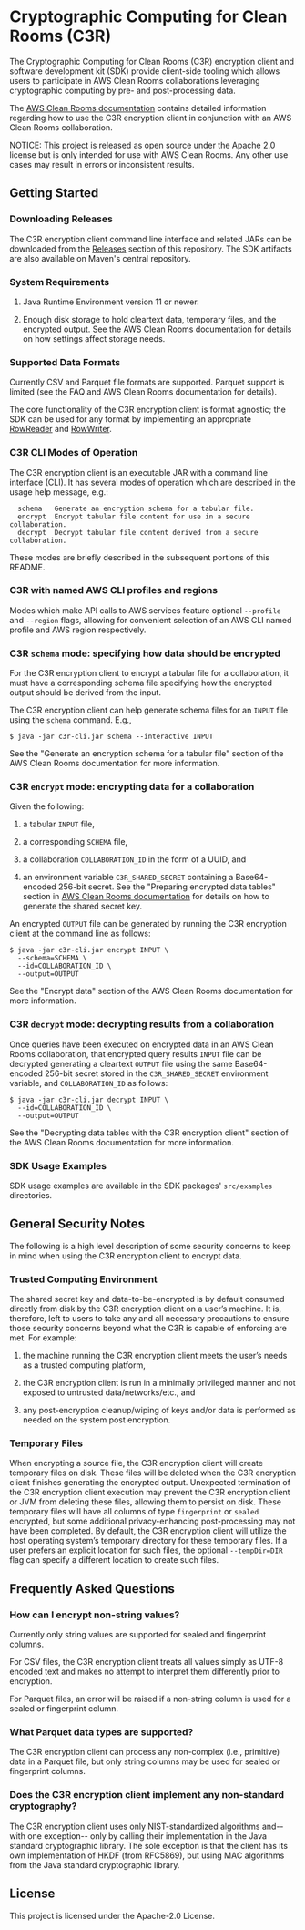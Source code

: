 # Cryptographic Computing for Clean Rooms (C3R)

The Cryptographic Computing for Clean Rooms (C3R) encryption client and software development kit (SDK) provide client-side tooling which allows users to participate in AWS Clean Rooms collaborations leveraging cryptographic computing by pre- and post-processing data.

The [AWS Clean Rooms documentation](https://docs.aws.amazon.com/clean-rooms) contains detailed information regarding how to use the C3R encryption client in conjunction with an AWS Clean Rooms collaboration.

NOTICE: This project is released as open source under the Apache 2.0 license but is only intended for use with AWS Clean Rooms. Any other use cases may result in errors or inconsistent results.

## Getting Started

### Downloading Releases

The C3R encryption client command line interface and related JARs can be downloaded from the [Releases](https://github.com/aws/c3r/releases) section of this repository. The SDK artifacts are also available on Maven's central repository.

### System Requirements

1. Java Runtime Environment version 11 or newer.

2. Enough disk storage to hold cleartext data, temporary files, and the encrypted output. See the AWS Clean Rooms documentation for details on how settings affect storage needs.

### Supported Data Formats

Currently CSV and Parquet file formats are supported. Parquet support is limited (see the FAQ and AWS Clean Rooms documentation for details).

The core functionality of the C3R encryption client is format agnostic; the SDK can be used for any format by implementing an appropriate [RowReader](https://github.com/aws/c3r/blob/main/c3r-sdk-core/src/main/java/com/amazonaws/c3r/io/RowReader.java) and [RowWriter](https://github.com/aws/c3r/blob/main/c3r-sdk-core/src/main/java/com/amazonaws/c3r/io/RowWriter.java).

### C3R CLI Modes of Operation

The C3R encryption client is an executable JAR with a command line interface (CLI). It has several modes of operation which are described in the usage help message, e.g.:

```
  schema   Generate an encryption schema for a tabular file.
  encrypt  Encrypt tabular file content for use in a secure collaboration.
  decrypt  Decrypt tabular file content derived from a secure collaboration.
```

These modes are briefly described in the subsequent portions of this README.

### C3R with named AWS CLI profiles and regions

Modes which make API calls to AWS services feature optional `--profile` and `--region` flags, allowing for convenient selection of an AWS CLI named profile and AWS region respectively.


### C3R `schema` mode: specifying how data should be encrypted

For the C3R encryption client to encrypt a tabular file for a collaboration, it must have a corresponding schema file specifying how the encrypted output should be derived from the input.

The C3R encryption client can help generate schema files for an `INPUT` file using the `schema` command. E.g.,

```
$ java -jar c3r-cli.jar schema --interactive INPUT
```

See the "Generate an encryption schema for a tabular file" section of the AWS Clean Rooms documentation for more information.

### C3R `encrypt` mode: encrypting data for a collaboration

Given the following:

1. a tabular `INPUT` file,

2. a corresponding `SCHEMA` file,

3. a collaboration `COLLABORATION_ID` in the form of a UUID, and

4. an environment variable `C3R_SHARED_SECRET` containing a Base64-encoded 256-bit secret. See the "Preparing encrypted data tables" section in [AWS Clean Rooms documentation](https://docs.aws.amazon.com/clean-rooms/latest/userguide/prepare-encrypted-data.html#create-SSK) for details on how to generate the shared secret key.


An encrypted `OUTPUT` file can be generated by running the C3R encryption client at the command line as follows:

```
$ java -jar c3r-cli.jar encrypt INPUT \
  --schema=SCHEMA \
  --id=COLLABORATION_ID \
  --output=OUTPUT
```

See the "Encrypt data" section of the AWS Clean Rooms documentation for more information.

### C3R `decrypt` mode: decrypting results from a collaboration

Once queries have been executed on encrypted data in an AWS Clean Rooms collaboration, that encrypted query results `INPUT` file can be decrypted generating a cleartext `OUTPUT` file using the same Base64-encoded 256-bit secret stored in the `C3R_SHARED_SECRET` environment variable, and `COLLABORATION_ID` as follows:

```
$ java -jar c3r-cli.jar decrypt INPUT \
  --id=COLLABORATION_ID \
  --output=OUTPUT
```

See the "Decrypting data tables with the C3R encryption client" section of the AWS Clean Rooms documentation for more information.

### SDK Usage Examples

SDK usage examples are available in the SDK packages' `src/examples` directories.

## General Security Notes

The following is a high level description of some security concerns to keep in mind when using the C3R encryption client to encrypt data.

### Trusted Computing Environment

The shared secret key and data-to-be-encrypted is by default consumed directly from disk by the C3R encryption client on a user’s machine. It is, therefore, left to users to take any and all necessary precautions to ensure those security concerns beyond what the C3R is capable of enforcing are met. For example:

1. the machine running the C3R encryption client meets the user’s needs as a trusted computing platform,

2. the C3R encryption client is run in a minimally privileged manner and not exposed to untrusted data/networks/etc., and

3. any post-encryption cleanup/wiping of keys and/or data is performed as needed on the system post encryption.

### Temporary Files

When encrypting a source file, the C3R encryption client will create temporary files on disk. These files will be deleted when the C3R encryption client finishes generating the encrypted output. Unexpected termination of the C3R encryption client execution may prevent the C3R encryption client or JVM from deleting these files, allowing them to persist on disk. These temporary files will have all columns of type `fingerprint` or `sealed` encrypted, but some additional privacy-enhancing post-processing may not have been completed. By default, the C3R encryption client will utilize the host operating system’s temporary directory for these temporary files. If a user prefers an explicit location for such files, the optional `--tempDir=DIR` flag can specify a different location to create such files.


## Frequently Asked Questions

### How can I encrypt non-string values?
Currently only string values are supported for sealed and fingerprint columns.

For CSV files, the C3R encryption client treats all values simply as UTF-8 encoded text and makes no attempt to interpret them differently prior to encryption.

For Parquet files, an error will be raised if a non-string column is used for a sealed or fingerprint column.

### What Parquet data types are supported?
The C3R encryption client can process any non-complex (i.e., primitive) data in a Parquet file, but only string columns may be used for sealed or fingerprint columns.

### Does the C3R encryption client implement any non-standard cryptography?

The C3R encryption client uses only NIST-standardized algorithms and-- with one exception-- only by calling their implementation in the Java standard cryptographic library. The sole exception is that the client has its own implementation of HKDF (from RFC5869), but using MAC algorithms from the Java standard cryptographic library.

## License

This project is licensed under the Apache-2.0 License.


